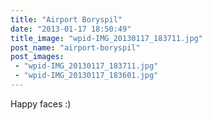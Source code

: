 ```yaml
---
title: "Airport Boryspil"
date: "2013-01-17 18:50:49"
title_image: "wpid-IMG_20130117_183711.jpg"
post_name: "airport-boryspil"
post_images: 
 - "wpid-IMG_20130117_183711.jpg"
 - "wpid-IMG_20130117_183601.jpg"
---
```


Happy faces :)
